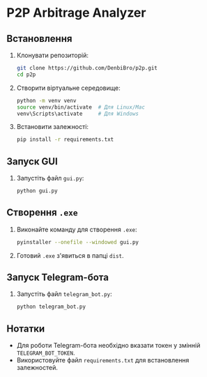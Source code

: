 # P2P Arbitrage Analyzer

## Встановлення
1. Клонувати репозиторій:
   ```bash
   git clone https://github.com/DenbiBro/p2p.git
   cd p2p
   ```

2. Створити віртуальне середовище:
   ```bash
   python -m venv venv
   source venv/bin/activate  # Для Linux/Mac
   venv\Scripts\activate     # Для Windows
   ```

3. Встановити залежності:
   ```bash
   pip install -r requirements.txt
   ```

## Запуск GUI
1. Запустіть файл `gui.py`:
   ```bash
   python gui.py
   ```

## Створення `.exe`
1. Виконайте команду для створення `.exe`:
   ```bash
   pyinstaller --onefile --windowed gui.py
   ```

2. Готовий `.exe` з'явиться в папці `dist`.

## Запуск Telegram-бота
1. Запустіть файл `telegram_bot.py`:
   ```bash
   python telegram_bot.py
   ```

## Нотатки
- Для роботи Telegram-бота необхідно вказати токен у змінній `TELEGRAM_BOT_TOKEN`.
- Використовуйте файл `requirements.txt` для встановлення залежностей.